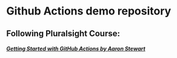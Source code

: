 # Github Actions demo repository 

## Following Pluralsight Course:

##### [Getting Started with GitHub Actions by Aaron Stewart](https://app.pluralsight.com/courses/0f3efa46-64c4-44dc-a3cf-6f6db8725a71/table-of-contents)